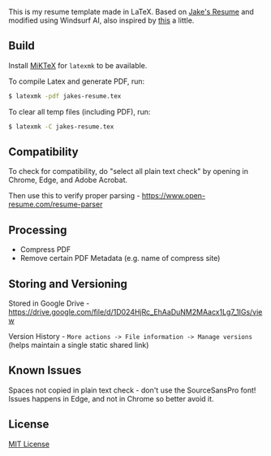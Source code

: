 This is my resume template made in LaTeX. Based on [Jake's Resume](https://www.overleaf.com/latex/templates/jakes-resume/syzfjbzwjncs) and modified using Windsurf AI, also inspired by [this](https://www.overleaf.com/latex/templates/jakes-resume-anonymous/cstpnrbkhndn) a little.

## Build
Install [MiKTeX](https://miktex.org/) for `latexmk` to be available.

To compile Latex and generate PDF, run:
```bash
$ latexmk -pdf jakes-resume.tex
```

To clear all temp files (including PDF), run:
```bash
$ latexmk -C jakes-resume.tex
```

## Compatibility
To check for compatibility, do "select all plain text check" by opening in Chrome, Edge, and Adobe Acrobat.

Then use this to verify proper parsing - https://www.open-resume.com/resume-parser

## Processing
- Compress PDF
- Remove certain PDF Metadata (e.g. name of compress site)

## Storing and Versioning
Stored in Google Drive - https://drive.google.com/file/d/1D024HjRc_EhAaDuNM2MAacx1Lg7_1IGs/view

Version History - `More actions -> File information -> Manage versions` (helps maintain a single static shared link)

## Known Issues
Spaces not copied in plain text check - don't use the SourceSansPro font! Issues happens in Edge, and not in Chrome so better avoid it.

## License
[MIT License](/LICENSE)
